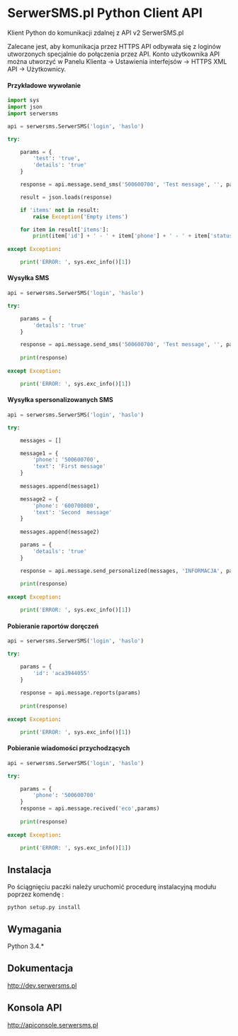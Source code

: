 # SerwerSMS.pl Python Client API
Klient Python do komunikacji zdalnej z API v2 SerwerSMS.pl

Zalecane jest, aby komunikacja przez HTTPS API odbywała się z loginów utworzonych specjalnie do połączenia przez API. Konto użytkownika API można utworzyć w Panelu Klienta → Ustawienia interfejsów → HTTPS XML API → Użytkownicy.

#### Przykładowe wywołanie
```python
import sys
import json
import serwersms

api = serwersms.SerwerSMS('login', 'haslo')

try:

    params = {
        'test': 'true',
        'details': 'true'
    }

    response = api.message.send_sms('500600700', 'Test message', '', params)

    result = json.loads(response)

    if 'items' not in result:
        raise Exception('Empty items')

    for item in result['items']:
        print(item['id'] + ' - ' + item['phone'] + ' - ' + item['status'])
        
except Exception:

    print('ERROR: ', sys.exc_info()[1])
```

#### Wysyłka SMS
```python
api = serwersms.SerwerSMS('login', 'haslo')

try:

    params = {
        'details': 'true'
    }

    response = api.message.send_sms('500600700', 'Test message', '', params)
    
    print(response)
    
except Exception:

    print('ERROR: ', sys.exc_info()[1])
```

#### Wysyłka spersonalizowanych SMS
```python
api = serwersms.SerwerSMS('login', 'haslo')

try:

    messages = []

    message1 = {
        'phone': '500600700',
        'text': 'First message'
    }
    
    messages.append(message1)

    message2 = {
        'phone': '600700800',
        'text': 'Second  message'
    }
    
    messages.append(message2)

    params = {
        'details': 'true'
    }

    response = api.message.send_personalized(messages, 'INFORMACJA', params)
    
    print(response)
    
except Exception:

    print('ERROR: ', sys.exc_info()[1])
```

#### Pobieranie raportów doręczeń
```python
api = serwersms.SerwerSMS('login', 'haslo')

try:

    params = {
        'id': 'aca3944055'
    }
    
    response = api.message.reports(params)
    
    print(response)
    
except Exception:

    print('ERROR: ', sys.exc_info()[1])
```

#### Pobieranie wiadomości przychodzących
```python
api = serwersms.SerwerSMS('login', 'haslo')

try:

    params = {
        'phone': '500600700'
    }
    response = api.message.recived('eco',params)
    
    print(response)
    
except Exception:

    print('ERROR: ', sys.exc_info()[1])
```

## Instalacja

Po ściągnięciu paczki należy uruchomić procedurę instalacyjną
modułu poprzez komendę :

```
python setup.py install
```


## Wymagania
Python 3.4.*

## Dokumentacja
http://dev.serwersms.pl

## Konsola API
http://apiconsole.serwersms.pl